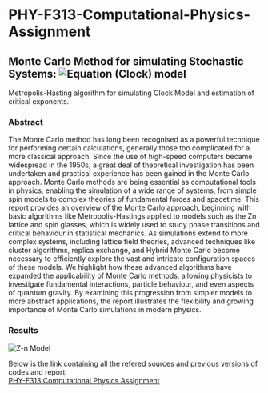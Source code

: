 # PHY-F313-Computational-Physics-Assignment
## Monte Carlo Method for simulating Stochastic Systems: ![Equation](https://latex.codecogs.com/png.latex?\mathbb{Z}_{n}) (Clock) model
Metropolis-Hasting algorithm for simulating Clock Model and estimation of critical exponents.

### Abstract
The Monte Carlo method has long been recognised as a powerful technique for performing certain calculations, generally those too complicated for a more classical approach. Since the use of high-speed computers became widespread in the 1950s, a great deal of theoretical investigation has been undertaken and practical experience has been gained in the Monte Carlo approach. Monte Carlo methods are being essential as computational tools in physics, enabling the simulation of a wide range of systems, from simple spin models to complex theories of fundamental forces and spacetime. This report provides an overview of the Monte Carlo approach, beginning with basic algorithms like Metropolis-Hastings applied to models such as the Zn lattice and spin glasses, which is widely used to study phase transitions and critical behaviour in statistical mechanics. As simulations extend to more complex systems, including lattice field theories, advanced techniques like cluster algorithms, replica exchange, and Hybrid Monte Carlo become necessary to efficiently explore the vast and intricate configuration spaces of these models.
We highlight how these advanced algorithms have expanded the applicability of Monte Carlo methods, allowing physicists to investigate fundamental interactions, particle behaviour, and even aspects of quantum gravity. By examining this progression from simpler models to more abstract applications, the report illustrates the flexibility and growing importance of Monte Carlo simulations in modern physics.

### Results
![Z-n Model](./Zn-model.gif)


Below is the link containing all the refered sources and previous versions of codes and report: </br>
[PHY-F313 Computational Physics Assignment](https://drive.google.com/drive/folders/12YWhACzZ14gS1KubkWb1uoEen3Udylro?usp=drive_link)

